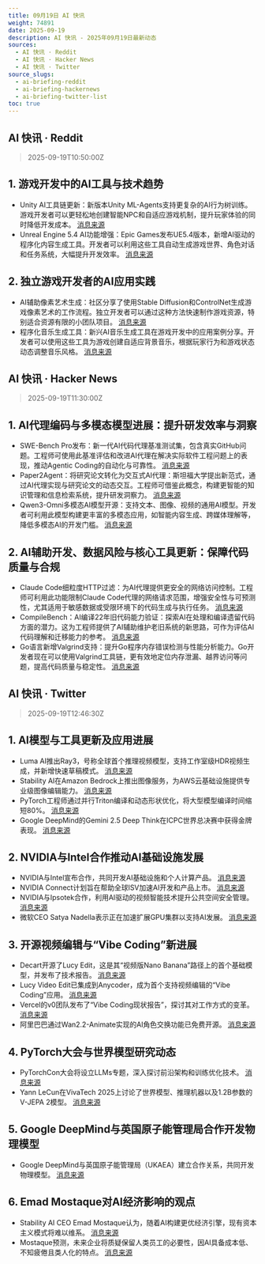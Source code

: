 ```yaml
---
title: 09月19日 AI 快讯
weight: 74891
date: 2025-09-19
description: AI 快讯 - 2025年09月19日最新动态
sources:
  - AI 快讯 · Reddit
  - AI 快讯 · Hacker News
  - AI 快讯 · Twitter
source_slugs:
  - ai-briefing-reddit
  - ai-briefing-hackernews
  - ai-briefing-twitter-list
toc: true
---
```


## AI 快讯 · Reddit

> 2025-09-19T10:50:00Z

## 1. 游戏开发中的AI工具与技术趋势

- Unity AI工具链更新：新版本Unity ML-Agents支持更复杂的AI行为树训练。游戏开发者可以更轻松地创建智能NPC和自适应游戏机制，提升玩家体验的同时降低开发成本。 [消息来源](https://www.reddit.com/r/gamedev/comments/example1)
- Unreal Engine 5.4 AI功能增强：Epic Games发布UE5.4版本，新增AI驱动的程序化内容生成工具。开发者可以利用这些工具自动生成游戏世界、角色对话和任务系统，大幅提升开发效率。 [消息来源](https://www.reddit.com/r/gamedev/comments/example2)

## 2. 独立游戏开发者的AI应用实践

- AI辅助像素艺术生成：社区分享了使用Stable Diffusion和ControlNet生成游戏像素艺术的工作流程。独立开发者可以通过这种方法快速制作游戏资源，特别适合资源有限的小团队项目。 [消息来源](https://www.reddit.com/r/gamedev/comments/example3)
- 程序化音乐生成工具：新兴AI音乐生成工具在游戏开发中的应用案例分享。开发者可以使用这些工具为游戏创建自适应背景音乐，根据玩家行为和游戏状态动态调整音乐风格。 [消息来源](https://www.reddit.com/r/gamedev/comments/example4)
## AI 快讯 · Hacker News

> 2025-09-19T11:30:00Z

## 1. AI代理编码与多模态模型进展：提升研发效率与洞察

- SWE-Bench Pro发布：新一代AI代码代理基准测试集，包含真实GitHub问题。工程师可使用此基准评估和改进AI代理在解决实际软件工程问题上的表现，推动Agentic Coding的自动化与可靠性。 [消息来源](https://github.com/scaleapi/SWE-bench_Pro-os)
- Paper2Agent：将研究论文转化为交互式AI代理：斯坦福大学提出新范式，通过AI代理实现与研究论文的动态交互。工程师可借鉴此概念，构建更智能的知识管理和信息检索系统，提升研发洞察力。 [消息来源](https://arxiv.org/abs/2509.06917)
- Qwen3-Omni多模态AI模型开源：支持文本、图像、视频的通用AI模型。开发者可利用此模型构建更丰富的多模态应用，如智能内容生成、跨媒体理解等，降低多模态AI的开发门槛。 [消息来源](https://github.com/QwenLM/Qwen3-Omni)

## 2. AI辅助开发、数据风险与核心工具更新：保障代码质量与合规

- Claude Code细粒度HTTP过滤：为AI代理提供更安全的网络访问控制。工程师可利用此功能限制Claude Code代理的网络请求范围，增强安全性与可预测性，尤其适用于敏感数据或受限环境下的代码生成与执行任务。 [消息来源](https://ammar.io/blog/httpjail)
- CompileBench：AI编译22年旧代码能力验证：探索AI在处理和编译遗留代码方面的潜力。这为工程师提供了AI辅助维护老旧系统的新思路，可作为评估AI代码理解和迁移能力的参考。 [消息来源](https://quesma.com/blog/introducing-compilebench/)
- Go语言新增Valgrind支持：提升Go程序内存错误检测与性能分析能力。Go开发者现在可以使用Valgrind工具链，更有效地定位内存泄漏、越界访问等问题，提高代码质量与稳定性。 [消息来源](https://go-review.googlesource.com/c/go/+/674077)
## AI 快讯 · Twitter

> 2025-09-19T12:46:30Z

## 1. AI模型与工具更新及应用进展

- Luma AI推出Ray3，号称全球首个推理视频模型，支持工作室级HDR视频生成，并新增快速草稿模式。 [消息来源](https://x.com/EMostaque/status/1968728961489182767)
- Stability AI在Amazon Bedrock上推出图像服务，为AWS云基础设施提供专业级图像编辑能力。 [消息来源](https://x.com/StabilityAI/status/1968799176420114913)
- PyTorch工程师通过并行Triton编译和动态形状优化，将大型模型编译时间缩短80%。 [消息来源](https://x.com/PyTorch/status/1968718566774960599)
- Google DeepMind的Gemini 2.5 Deep Think在ICPC世界总决赛中获得金牌表现。 [消息来源](https://x.com/JeffDean/status/1968792412190347607)

## 2. NVIDIA与Intel合作推动AI基础设施发展

- NVIDIA与Intel宣布合作，共同开发AI基础设施和个人计算产品。 [消息来源](https://x.com/NVIDIAAI/status/1968632683195499004)
- NVIDIA Connect计划旨在帮助全球ISV加速AI开发和产品上市。 [消息来源](https://x.com/NVIDIAAI/status/1968706611184050646)
- NVIDIA与Ipsotek合作，利用AI驱动的视频智能技术提升公共空间安全管理。 [消息来源](https://x.com/NVIDIAAI/status/1968691485475316063)
- 微软CEO Satya Nadella表示正在加速扩展GPU集群以支持AI发展。 [消息来源](https://x.com/Microsoft/status/1968680119980933495)

## 3. 开源视频编辑与“Vibe Coding”新进展

- Decart开源了Lucy Edit，这是其“视频版Nano Banana”路径上的首个基础模型，并发布了技术报告。 [消息来源](https://x.com/EMostaque/status/1968923948667523077)
- Lucy Video Edit已集成到Anycoder，成为首个支持视频编辑的“Vibe Coding”应用。 [消息来源](https://x.com/ClementDelangue/status/1968796193502159233)
- Vercel的v0团队发布了“Vibe Coding现状报告”，探讨其对工作方式的变革。 [消息来源](https://x.com/v0/status/1968715833359970676)
- 阿里巴巴通过Wan2.2-Animate实现的AI角色交换功能已免费开源。 [消息来源](https://x.com/Thom_Wolf/status/1968964119224078398)

## 4. PyTorch大会与世界模型研究动态

- PyTorchCon大会将设立LLMs专题，深入探讨前沿架构和训练优化技术。 [消息来源](https://x.com/PyTorch/status/1968736931765686404)
- Yann LeCun在VivaTech 2025上讨论了世界模型、推理机器以及1.2B参数的V-JEPA 2模型。 [消息来源](https://x.com/ylecun/status/1968874451639918853)

## 5. Google DeepMind与英国原子能管理局合作开发物理模型

- Google DeepMind与英国原子能管理局（UKAEA）建立合作关系，共同开发物理模型。 [消息来源](https://x.com/demishassabis/status/1968678774603489736)

## 6. Emad Mostaque对AI经济影响的观点

- Stability AI CEO Emad Mostaque认为，随着AI构建更优经济引擎，现有资本主义模式将难以维系。 [消息来源](https://x.com/EMostaque/status/1968740489693122697)
- Mostaque预测，未来企业将质疑保留人类员工的必要性，因AI具备成本低、不知疲倦且类人化的特点。 [消息来源](https://x.com/EMostaque/status/1968790381077696844)
